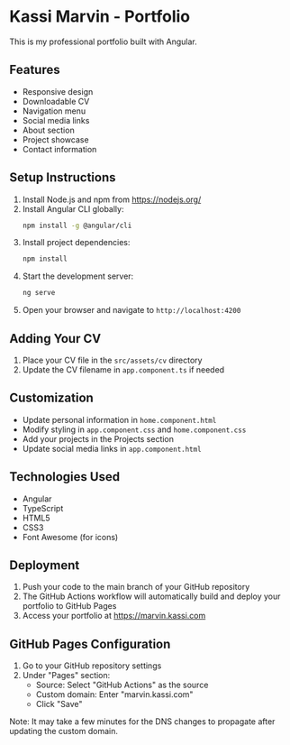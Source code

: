 # Kassi Marvin - Portfolio

This is my professional portfolio built with Angular.

## Features

- Responsive design
- Downloadable CV
- Navigation menu
- Social media links
- About section
- Project showcase
- Contact information

## Setup Instructions

1. Install Node.js and npm from https://nodejs.org/
2. Install Angular CLI globally:
   ```bash
   npm install -g @angular/cli
   ```
3. Install project dependencies:
   ```bash
   npm install
   ```
4. Start the development server:
   ```bash
   ng serve
   ```
5. Open your browser and navigate to `http://localhost:4200`

## Adding Your CV

1. Place your CV file in the `src/assets/cv` directory
2. Update the CV filename in `app.component.ts` if needed

## Customization

- Update personal information in `home.component.html`
- Modify styling in `app.component.css` and `home.component.css`
- Add your projects in the Projects section
- Update social media links in `app.component.html`

## Technologies Used

- Angular
- TypeScript
- HTML5
- CSS3
- Font Awesome (for icons)

## Deployment

1. Push your code to the main branch of your GitHub repository
2. The GitHub Actions workflow will automatically build and deploy your portfolio to GitHub Pages
3. Access your portfolio at https://marvin.kassi.com

## GitHub Pages Configuration

1. Go to your GitHub repository settings
2. Under "Pages" section:
   - Source: Select "GitHub Actions" as the source
   - Custom domain: Enter "marvin.kassi.com"
   - Click "Save"

Note: It may take a few minutes for the DNS changes to propagate after updating the custom domain.
